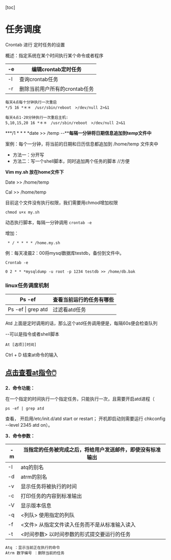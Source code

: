 [toc]

# 任务调度

Crontab 进行 定时任务的设置

概述：指定系统在某个时间执行某个命令或者程序

| -e   | 编辑crontab定时任务           |
| ---- | ----------------------------- |
| -l   | 查询crontab任务               |
| -r   | 删除当前用户所有的crontab任务 |

```
每天4点每十分钟执行一次重启
*/5 16 *＊＊　/usr/sbin/reboot　>/dev/null 2>&1

每天4点1-20分钟执行一次重启主机:
5,10,15,20 16 *＊＊　/usr/sbin/reboot　>/dev/null 2>&1
```

 ***/1 \* \* \* \*date >> /temp --****每隔一分钟将日期信息追加到temp文件中**

案例：每个一分钟，将当前的日期和日历信息都追加到 /home/temp 文件夹中

- 方法一：分开写
- 方法二：写一个shell脚本，同时追加两个任务的脚本       //方便

**Vim my.sh  放在home文件下**

Date >> /home/temp

Cal >> /home/temp

目前这个文件没有执行权限，我们需要用chmod增加权限   

```
chmod u+x my.sh
```

动态执行脚本，每隔一分钟调用  `crontab -e`

 增加：

```
 * / * * * * /home.my.sh
```

 

例：每天凌晨2：00将mysql数据库testdb，备份到文件中。

```
Crontab -e

0 2 * * *mysqldump -u root -p 1234 testdb >> /home/db.bak
```

 

 

### linux任务调度机制

| Ps -ef             | 查看当前运行的任务有哪些 |
| ------------------ | ------------------------ |
| Ps -ef \| grep atd | 过滤看atd任务            |

Atd 上面是定时调用的话，那么这个atd任务调用便是，每隔60s便会检查队列

--可以是指令或者shell脚本

```
At [选项][时间]
```

Ctrl + D 结束at命令的输入

## [点击查看at指令🖱️](12.md)



**2．命令功能：**

在一个指定的时间执行一个指定任务，只能执行一次，且需要开启atd进程（

```
ps -ef | grep atd
```

查看， 开启用/etc/init.d/atd start or restart； 开机即启动则需要运行 chkconfig --level 2345 atd on）。



**3．命令参数：**

| -m   | 当指定的任务被完成之后，将给用户发送邮件，即使没有标准输出 |
| ---- | ---------------------------------------------------------- |
| -I   | atq的别名                                                  |
| -d   | atrm的别名                                                 |
| -v   | 显示任务将被执行的时间                                     |
| -c   | 打印任务的内容到标准输出                                   |
| -V   | 显示版本信息                                               |
| -q   | <列队> 使用指定的列队                                      |
| -f   | <文件> 从指定文件读入任务而不是从标准输入读入              |
| -t   | <时间参数> 以时间参数的形式提交要运行的任务                |

```
Atq ：显示当前正在执行的命令
Atrm 数字编号 ：删除当前的任务 
```

